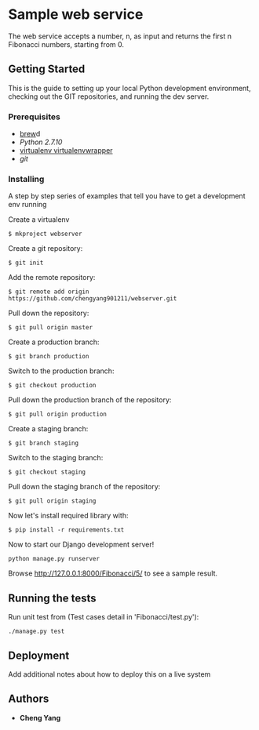 # Sample web service

The web service accepts a number, n, as input and returns the first n Fibonacci numbers, starting from 0. 

## Getting Started

This is the guide to setting up your local Python development environment, checking out the GIT repositories, and running the dev server. 

### Prerequisites

* [brew](https://brew.sh/)d
* *Python 2.7.10*
* [virtualenv virtualenvwrapper](https://virtualenvwrapper.readthedocs.io/en/latest/install.html)
* *git*

### Installing

A step by step series of examples that tell you have to get a development env running

Create a virtualenv
```
$ mkproject webserver
```
Create a git repository: 
```
$ git init
```
Add the remote repository:
```
$ git remote add origin https://github.com/chengyang901211/webserver.git
```
Pull down the repository:
```
$ git pull origin master
```
Create a production branch: 
```
$ git branch production
```
Switch to the production branch: 
```
$ git checkout production
```
Pull down the production branch of the repository: 
```
$ git pull origin production
```
Create a staging branch: 
```
$ git branch staging
```
Switch to the staging branch: 
```
$ git checkout staging
```
Pull down the staging branch of the repository: 
```
$ git pull origin staging
```
Now let's install required library with: 
```
$ pip install -r requirements.txt
```
Now to start our Django development server!
```
python manage.py runserver
``` 
Browse http://127.0.0.1:8000/Fibonacci/5/   to see a sample result.

## Running the tests

Run unit test from (Test cases detail in 'Fibonacci/test.py'):

```
./manage.py test
```

## Deployment

Add additional notes about how to deploy this on a live system


## Authors

* **Cheng Yang**
